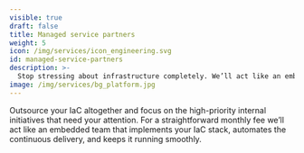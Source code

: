 ```yaml
---
visible: true
draft: false
title: Managed service partners
weight: 5
icon: /img/services/icon_engineering.svg
id: managed-service-partners
description: >-
  Stop stressing about infrastructure completely. We’ll act like an embedded team that takes over provisioning and managing your infrastructure with a tool like OpenTofu.
image: /img/services/bg_platform.jpg
---
```


Outsource your IaC altogether and focus on the high-priority internal initiatives that need your attention. For a straightforward monthly fee we’ll act like an embedded team that implements your IaC stack, automates the continuous delivery, and keeps it running smoothly.
